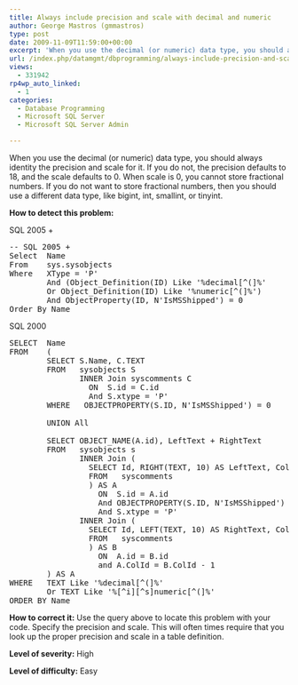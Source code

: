 ```yaml
---
title: Always include precision and scale with decimal and numeric
author: George Mastros (gmmastros)
type: post
date: 2009-11-09T11:59:00+00:00
excerpt: 'When you use the decimal (or numeric) data type, you should always identity the precision and scale for it.  If you do not, the precision defaults to 18, and the scale defaults to 0.  When scale is 0, you cannot store fractional numbers.  If you do not&hellip;'
url: /index.php/datamgmt/dbprogramming/always-include-precision-and-scale-with/
views:
  - 331942
rp4wp_auto_linked:
  - 1
categories:
  - Database Programming
  - Microsoft SQL Server
  - Microsoft SQL Server Admin

---
```

When you use the decimal (or numeric) data type, you should always identity the precision and scale for it. If you do not, the precision defaults to 18, and the scale defaults to 0. When scale is 0, you cannot store fractional numbers. If you do not want to store fractional numbers, then you should use a different data type, like bigint, int, smallint, or tinyint. 

**How to detect this problem:**

SQL 2005 +

<pre>-- SQL 2005 +
Select	Name 
From	sys.sysobjects  
Where	XType = 'P'
        And (Object_Definition(ID) Like '%decimal[^(]%'
        Or Object_Definition(ID) Like '%numeric[^(]%')
        And ObjectProperty(ID, N'IsMSShipped') = 0
Order By Name</pre>

SQL 2000

<pre>SELECT  Name
FROM    (
        SELECT S.Name, C.TEXT
        FROM   sysobjects S
               INNER Join syscomments C
                 ON  S.id = C.id
                 And S.xtype = 'P'
        WHERE   OBJECTPROPERTY(S.ID, N'IsMSShipped') = 0
 
        UNION All
 
        SELECT OBJECT_NAME(A.id), LeftText + RightText
        FROM   sysobjects s
               INNER Join (
                 SELECT Id, RIGHT(TEXT, 10) AS LeftText, ColId
                 FROM   syscomments
                 ) AS A
                   ON  S.id = A.id
                   And OBJECTPROPERTY(S.ID, N'IsMSShipped') = 0
                   And S.xtype = 'P'
               INNER Join (
                 SELECT Id, LEFT(TEXT, 10) AS RightText, ColId
                 FROM   syscomments
                 ) AS B
                   ON  A.id = B.id
                   and A.ColId = B.ColId - 1
        ) AS A
WHERE   TEXT Like '%decimal[^(]%'
		Or TEXT Like '%[^i][^s]numeric[^(]%'
ORDER BY Name</pre>

**How to correct it:** Use the query above to locate this problem with your code. Specify the precision and scale. This will often times require that you look up the proper precision and scale in a table definition.

**Level of severity:** High

**Level of difficulty:** Easy